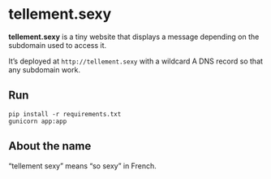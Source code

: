 # tellement.sexy

**tellement.sexy** is a tiny website that displays a message depending on the
subdomain used to access it.

It’s deployed at `http://tellement.sexy` with a wildcard A DNS record so that
any subdomain work.

## Run

    pip install -r requirements.txt
    gunicorn app:app

## About the name

“tellement sexy” means “so sexy” in French.
